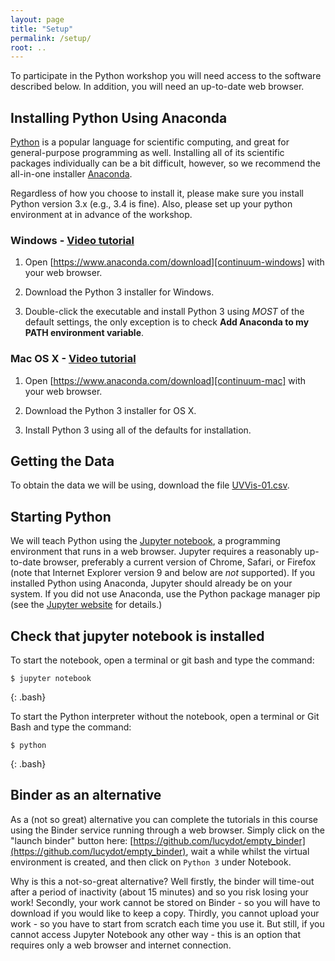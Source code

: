 ```yaml
---
layout: page
title: "Setup"
permalink: /setup/
root: ..
---
```


To participate in the Python workshop you will need access to the software described below.
In addition, you will need an up-to-date web browser.

## Installing Python Using Anaconda

[Python][python] is a popular language for scientific computing, and great for
general-purpose programming as well. Installing all of its scientific packages
individually can be a bit difficult, however, so we recommend the all-in-one
installer [Anaconda][anaconda].

Regardless of how you choose to install it, please make sure you install Python
version 3.x (e.g., 3.4 is fine). Also, please set up your python environment at 
in advance of the workshop.  

### Windows - [Video tutorial][video-windows]

1. Open [https://www.anaconda.com/download][continuum-windows]
   with your web browser.

2. Download the Python 3 installer for Windows.

3. Double-click the executable and install Python 3 using _MOST_ of the
   default settings, the only exception is to check **Add Anaconda to my PATH environment variable**.

### Mac OS X - [Video tutorial][video-mac]

1. Open [https://www.anaconda.com/download][continuum-mac]
   with your web browser.

2. Download the Python 3 installer for OS X.

3. Install Python 3 using all of the defaults for installation.

## Getting the Data

To obtain the data we will be using, download the file 
[UVVis-01.csv]({{page.root}}/data/UVVis-01.csv).

## Starting Python

We will teach Python using the [Jupyter notebook][jupyter], a 
programming environment that runs in a web browser. Jupyter requires a reasonably 
up-to-date browser, preferably a current version of Chrome, Safari, or Firefox 
(note that Internet Explorer version 9 and below are *not* supported). If you 
installed Python using Anaconda, Jupyter should already be on your system. If 
you did not use Anaconda, use the Python package manager pip
(see the [Jupyter website][jupyter-install] for details.)

## Check that jupyter notebook is installed

To start the notebook, open a terminal or git bash and type the command:

~~~
$ jupyter notebook
~~~
{: .bash}

To start the Python interpreter without the notebook, open a terminal 
or Git Bash and type the command:

~~~
$ python
~~~
{: .bash}

## Binder as an alternative

As a (not so great) alternative you can complete the tutorials in this course using the Binder service running through a web browser. Simply click on the "launch binder" button here: [https://github.com/lucydot/empty_binder](https://github.com/lucydot/empty_binder), wait a while whilst the virtual environment is created, and then click on `Python 3` under Notebook.

Why is this a not-so-great alternative? Well firstly, the binder will time-out after a period of inactivity (about 15 minutes) and so you risk losing your work! Secondly, your work cannot be stored on Binder - so you will have to download if you would like to keep a copy. Thirdly, you cannot upload your work - so you have to start from scratch each time you use it. But still, if you cannot access Jupyter Notebook any other way - this is an option that requires only a web browser and internet connection.

[anaconda]: https://www.anaconda.com/
[continuum-mac]: https://www.anaconda.com/download/#macos
[continuum-linux]: https://www.anaconda.com/download/#linux
[continuum-windows]: https://www.anaconda.com/download/#windows
[jupyter]: http://jupyter.org/
[jupyter-install]: http://jupyter.readthedocs.io/en/latest/install.html#optional-for-experienced-python-developers-installing-jupyter-with-pip
[python]: https://python.org
[video-mac]: https://www.youtube.com/watch?v=TcSAln46u9U
[video-windows]: https://www.youtube.com/watch?v=xxQ0mzZ8UvA




  
